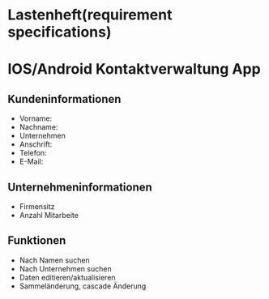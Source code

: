 # Lastenheft(requirement specifications)
# IOS/Android Kontaktverwaltung App

## Kundeninformationen

* Vorname: 
* Nachname:
* Unternehmen
* Anschrift:
* Telefon:
* E-Mail:

## Unternehmeninformationen

* Firmensitz
* Anzahl Mitarbeite


## Funktionen 

* Nach Namen suchen
* Nach Unternehmen suchen
* Daten editieren/aktualisieren
* Sammeländerung, cascade Änderung

